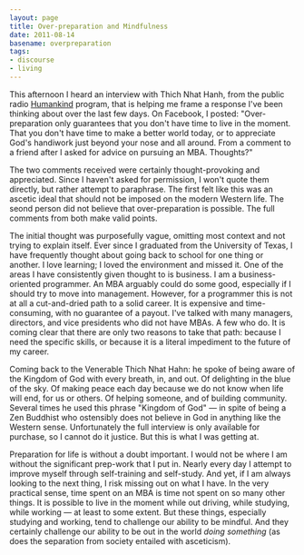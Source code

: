 ```yaml
---
layout: page
title: Over-preparation and Mindfulness
date: 2011-08-14
basename: overpreparation
tags:
- discourse
- living
---
```


This afternoon I heard an interview with Thich Nhat Hanh, from the public radio
<a
href="http://www.humanmedia.org/catalog/program.php?cPath=56&products_id=86">Humankind</a>
program, that is helping me frame a response I've been thinking about over the
last few days. On Facebook, I posted: "Over-preparation only guarantees that you
don't have time to live in the moment. That you don't have time to make a better
world today, or to appreciate God's handiwork just beyond your nose and all
around. From a comment to a friend after I asked for advice on pursuing an MBA.
Thoughts?"

<!--more-->

The two comments received were certainly thought-provoking and appreciated.
Since I haven't asked for permission, I won't quote them directly, but rather
attempt to paraphrase. The first felt like this was an ascetic ideal that should
not be imposed on the modern Western life. The seond person did not believe that
over-preparation is possible. The full comments from both make valid points.

The initial thought was purposefully vague, omitting most context and not trying
to explain itself. Ever since I graduated from the University of Texas, I have
frequently thought about going back to school for one thing or another. I love
learning; I loved the environment and missed it. One of the areas I have
consistently given thought to is business. I am a business-oriented programmer.
An MBA arguably could do some good, especially if I should try to move into
management. However, for a programmer this is not at all a cut-and-dried path to
a solid career. It is expensive and time-consuming, with no guarantee of a
payout. I've talked with many managers, directors, and vice presidents who did
not have MBAs. A few who do. It is coming clear that there are only two reasons
to take that path: because I need the specific skills, or because it is a
literal impediment to the future of my career.

Coming back to the Venerable Thich Nhat Hahn: he spoke of being aware of the
Kingdom of God with every breath, in, and out. Of delighting in the blue of the
sky. Of making peace each day because we do not know when life will end, for us
or others. Of helping someone, and of building community. Several times he used
this phrase "Kingdom of God" &mdash; in spite of being a Zen Buddhist who
ostensibly does not believe in God in anything like the Western sense.
Unfortunately the full interview is only available for purchase, so I cannot do
it justice. But this is what I was getting at.

Preparation for life is without a doubt important. I would not be where I am
without the significant prep-work that I put in. Nearly every day I attempt to
improve myself through self-training and self-study. And yet, if I am always
looking to the next thing, I risk missing out on what I have. In the very
practical sense, time spent on an MBA is time not spent on so many other things.
It is possible to live in the moment while out driving, while studying, while
working &mdash; at least to some extent. But these things, especially studying
and working, tend to challenge our ability to be mindful. And they certainly
challenge our ability to be out in the world _doing something_ (as does the
separation from society entailed with asceticism).
